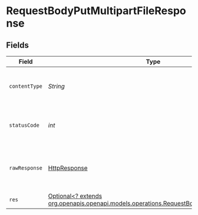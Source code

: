 # RequestBodyPutMultipartFileResponse


## Fields

| Field                                                                                                                                                  | Type                                                                                                                                                   | Required                                                                                                                                               | Description                                                                                                                                            |
| ------------------------------------------------------------------------------------------------------------------------------------------------------ | ------------------------------------------------------------------------------------------------------------------------------------------------------ | ------------------------------------------------------------------------------------------------------------------------------------------------------ | ------------------------------------------------------------------------------------------------------------------------------------------------------ |
| `contentType`                                                                                                                                          | *String*                                                                                                                                               | :heavy_check_mark:                                                                                                                                     | HTTP response content type for this operation                                                                                                          |
| `statusCode`                                                                                                                                           | *int*                                                                                                                                                  | :heavy_check_mark:                                                                                                                                     | HTTP response status code for this operation                                                                                                           |
| `rawResponse`                                                                                                                                          | [HttpResponse<InputStream>](https://docs.oracle.com/en/java/javase/11/docs/api/java.net.http/java/net/http/HttpResponse.html)                          | :heavy_check_mark:                                                                                                                                     | Raw HTTP response; suitable for custom response parsing                                                                                                |
| `res`                                                                                                                                                  | [Optional<? extends org.openapis.openapi.models.operations.RequestBodyPutMultipartFileRes>](../../models/operations/RequestBodyPutMultipartFileRes.md) | :heavy_minus_sign:                                                                                                                                     | OK                                                                                                                                                     |